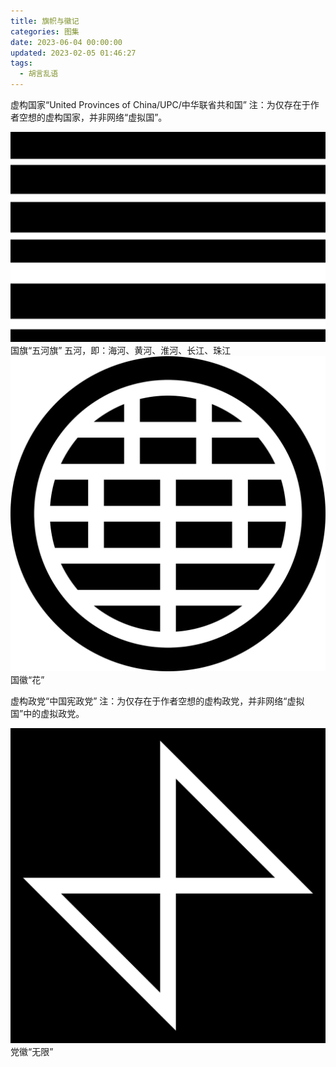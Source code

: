 ```yaml
---
title: 旗帜与徽记
categories: 图集
date: 2023-06-04 00:00:00
updated: 2023-02-05 01:46:27
tags:
  - 胡言乱语
---
```


虚构国家“United Provinces of China/UPC/中华联省共和国”
注：为仅存在于作者空想的虚构国家，并非网络“虚拟国”。

![Flag of 5 Rivers](images/flag-of-5-rivers.svg)
国旗“五河旗”
五河，即：海河、黄河、淮河、长江、珠江
![Emblem of Flower](images/emblem-of-flower.svg)
国徽“花”

虚构政党“中国宪政党”
注：为仅存在于作者空想的虚构政党，并非网络“虚拟国”中的虚拟政党。

![Emblem of Infinity](images/emblem-of-infinity.svg)
党徽“无限”
